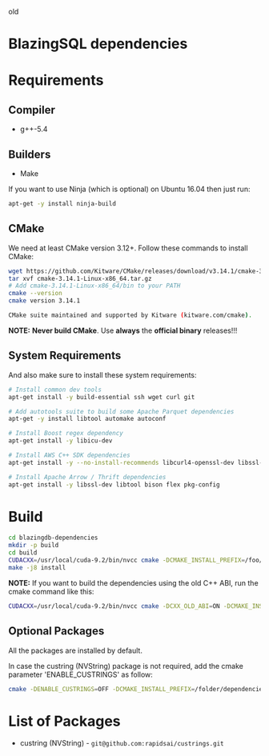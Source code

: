 old
# BlazingSQL dependencies

# Requirements

## Compiler

- g++-5.4

## Builders

- Make

If you want to use Ninja (which is optional) on Ubuntu 16.04 then just run:

```bash
apt-get -y install ninja-build
```

## CMake

We need at least CMake version 3.12+. Follow these commands to install CMake:

```bash
wget https://github.com/Kitware/CMake/releases/download/v3.14.1/cmake-3.14.1-Linux-x86_64.tar.gz
tar xvf cmake-3.14.1-Linux-x86_64.tar.gz 
# Add cmake-3.14.1-Linux-x86_64/bin to your PATH
cmake --version
cmake version 3.14.1

CMake suite maintained and supported by Kitware (kitware.com/cmake).
```

**NOTE:**
**Never build CMake**. Use **always** the **official binary** releases!!!

## System Requirements

And also make sure to install these system requirements:
```bash
# Install common dev tools
apt-get install -y build-essential ssh wget curl git

# Add autotools suite to build some Apache Parquet dependencies
apt-get -y install libtool automake autoconf

# Install Boost regex dependency
apt-get install -y libicu-dev

# Install AWS C++ SDK dependencies
apt-get install -y --no-install-recommends libcurl4-openssl-dev libssl-dev uuid-dev zlib1g-dev

# Install Apache Arrow / Thrift dependencies
apt-get install -y libssl-dev libtool bison flex pkg-config
```

# Build

```bash
cd blazingdb-dependencies
mkdir -p build
cd build
CUDACXX=/usr/local/cuda-9.2/bin/nvcc cmake -DCMAKE_INSTALL_PREFIX=/foo/blazingsql/dependencies/ ..
make -j8 install
```

**NOTE:**
If you want to build the dependencies using the old C++ ABI, run the cmake command like this:

```bash
CUDACXX=/usr/local/cuda-9.2/bin/nvcc cmake -DCXX_OLD_ABI=ON -DCMAKE_INSTALL_PREFIX=/foo/blazingsql/dependencies/ ..
```

## Optional Packages
All the packages are installed by default.

In case the custring (NVString) package is not required, add the cmake parameter 'ENABLE_CUSTRINGS' as follow:
```bash
cmake -DENABLE_CUSTRINGS=OFF -DCMAKE_INSTALL_PREFIX=/folder/dependencies/ ..
```

# List of Packages
* custring (NVString) - `git@github.com:rapidsai/custrings.git`
